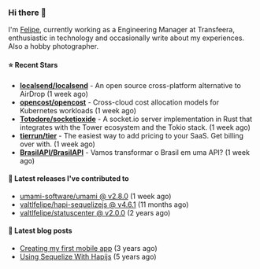 ### Hi there 👋

I'm [Felipe](https://felipe.im), currently working as a Engineering Manager at Transfeera, enthusiastic in technology and occasionally write about my experiences. Also a hobby photographer.

#### ⭐ Recent Stars
- **[localsend/localsend](https://github.com/localsend/localsend)** - An open source cross-platform alternative to AirDrop (1 week ago)
- **[opencost/opencost](https://github.com/opencost/opencost)** - Cross-cloud cost allocation models for Kubernetes workloads (1 week ago)
- **[Totodore/socketioxide](https://github.com/Totodore/socketioxide)** - A socket.io server implementation in Rust that integrates with the Tower ecosystem and the Tokio stack. (1 week ago)
- **[tierrun/tier](https://github.com/tierrun/tier)** - The easiest way to add pricing to your SaaS. Get billing over with. (1 week ago)
- **[BrasilAPI/BrasilAPI](https://github.com/BrasilAPI/BrasilAPI)** - Vamos transformar o Brasil em uma API? (1 week ago)

#### 🚀 Latest releases I've contributed to


- [umami-software/umami @ v2.8.0](https://github.com/umami-software/umami/releases/tag/v2.8.0) (1 week ago)
- [valtlfelipe/hapi-sequelizejs @ v4.6.1](https://github.com/valtlfelipe/hapi-sequelizejs/releases/tag/v4.6.1) (11 months ago)
- [valtlfelipe/statuscenter @ v2.0.0](https://github.com/valtlfelipe/statuscenter/releases/tag/v2.0.0) (2 years ago)

#### 📄 Latest blog posts
- [Creating my first mobile app](https://felipe.im/posts/creating-my-first-mobile-app/) (3 years ago)
- [Using Sequelize With Hapijs](https://felipe.im/posts/using-sequelize-with-hapijs/) (5 years ago)